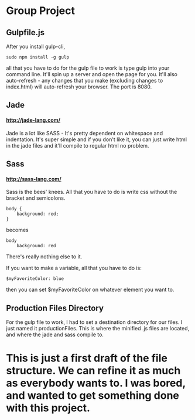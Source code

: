# Group Project

## Gulpfile.js

After you install gulp-cli,

    sudo npm install -g gulp

all that you have to do for the gulp file to work is type gulp into your command line. It'll spin up a server and open the page for you. It'll also auto-refresh - any changes that you make (excluding changes to index.html) will auto-refresh your browser. The port is 8080.

## Jade
#### http://jade-lang.com/

Jade is a lot like SASS - It's pretty dependent on whitespace and indentation. It's super simple and if you don't like it, you can just write html in the jade files and it'll compile to regular html no problem.

## Sass
#### http://sass-lang.com/

Sass is the bees' knees. All that you have to do is write css without the bracket and semicolons.
```
body {
    background: red;
}
```
becomes
```
body
    background: red
```
There's really nothing else to it.

If you want to make a variable, all that you have to do is:
```
$myFavoriteColor: blue
```
then you can set $myFavoriteColor on whatever element you want to.

## Production Files Directory

For the gulp file to work, I had to set a destination directory for our files. I just named it productionFiles. This is where the minified .js files are located, and where the jade and sass compile to.

# This is just a first draft of the file structure. We can refine it as much as everybody wants to. I was bored, and wanted to get something done with this project.
